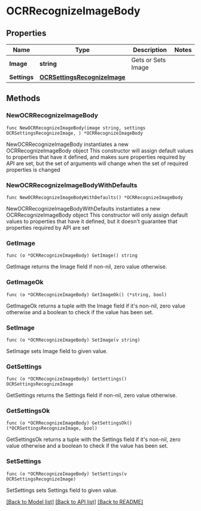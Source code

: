 # OCRRecognizeImageBody

## Properties

Name | Type | Description | Notes
------------ | ------------- | ------------- | -------------
**Image** | **string** | Gets or Sets Image | 
**Settings** | [**OCRSettingsRecognizeImage**](OCRSettingsRecognizeImage.md) |  | 

## Methods

### NewOCRRecognizeImageBody

`func NewOCRRecognizeImageBody(image string, settings OCRSettingsRecognizeImage, ) *OCRRecognizeImageBody`

NewOCRRecognizeImageBody instantiates a new OCRRecognizeImageBody object
This constructor will assign default values to properties that have it defined,
and makes sure properties required by API are set, but the set of arguments
will change when the set of required properties is changed

### NewOCRRecognizeImageBodyWithDefaults

`func NewOCRRecognizeImageBodyWithDefaults() *OCRRecognizeImageBody`

NewOCRRecognizeImageBodyWithDefaults instantiates a new OCRRecognizeImageBody object
This constructor will only assign default values to properties that have it defined,
but it doesn't guarantee that properties required by API are set

### GetImage

`func (o *OCRRecognizeImageBody) GetImage() string`

GetImage returns the Image field if non-nil, zero value otherwise.

### GetImageOk

`func (o *OCRRecognizeImageBody) GetImageOk() (*string, bool)`

GetImageOk returns a tuple with the Image field if it's non-nil, zero value otherwise
and a boolean to check if the value has been set.

### SetImage

`func (o *OCRRecognizeImageBody) SetImage(v string)`

SetImage sets Image field to given value.


### GetSettings

`func (o *OCRRecognizeImageBody) GetSettings() OCRSettingsRecognizeImage`

GetSettings returns the Settings field if non-nil, zero value otherwise.

### GetSettingsOk

`func (o *OCRRecognizeImageBody) GetSettingsOk() (*OCRSettingsRecognizeImage, bool)`

GetSettingsOk returns a tuple with the Settings field if it's non-nil, zero value otherwise
and a boolean to check if the value has been set.

### SetSettings

`func (o *OCRRecognizeImageBody) SetSettings(v OCRSettingsRecognizeImage)`

SetSettings sets Settings field to given value.



[[Back to Model list]](../README.md#documentation-for-models) [[Back to API list]](../README.md#documentation-for-api-endpoints) [[Back to README]](../README.md)


